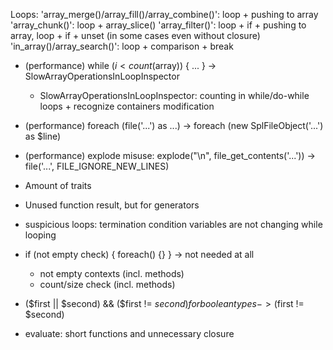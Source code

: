 Loops:
    'array_merge()/array_fill()/array_combine()': loop + pushing to array
    'array_chunk()':                              loop + array_slice()
    'array_filter()':                             loop + if + pushing to array, loop + if + unset (in some cases even without closure)
    'in_array()/array_search()':                  loop + comparison + break

- (performance) while ($i < count($array)) { ... } -> SlowArrayOperationsInLoopInspector
    - SlowArrayOperationsInLoopInspector: counting in while/do-while loops + recognize containers modification
- (performance) foreach (file('...') as ...) -> foreach (new SplFileObject('...') as $line)
- (performance) explode misuse: explode("\n", file_get_contents('...')) -> file('...', FILE_IGNORE_NEW_LINES)

- Amount of traits
- Unused function result, but for generators
- suspicious loops: termination condition variables are not changing while looping
- if (not empty check) { foreach() {} } -> not needed at all
    - not empty contexts (incl. methods)
    - count/size check (incl. methods)
- ($first || $second) && ($first != $second) for boolean types -> ($first != $second)
- evaluate: short functions and unnecessary closure

